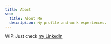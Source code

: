 ```yaml
---
title: About
seo:
  title: About Me
  description: My profile and work experiences.
---
```


WIP: Just check [my LinkedIn](https://www.linkedin.com/in/elangbayu/)
